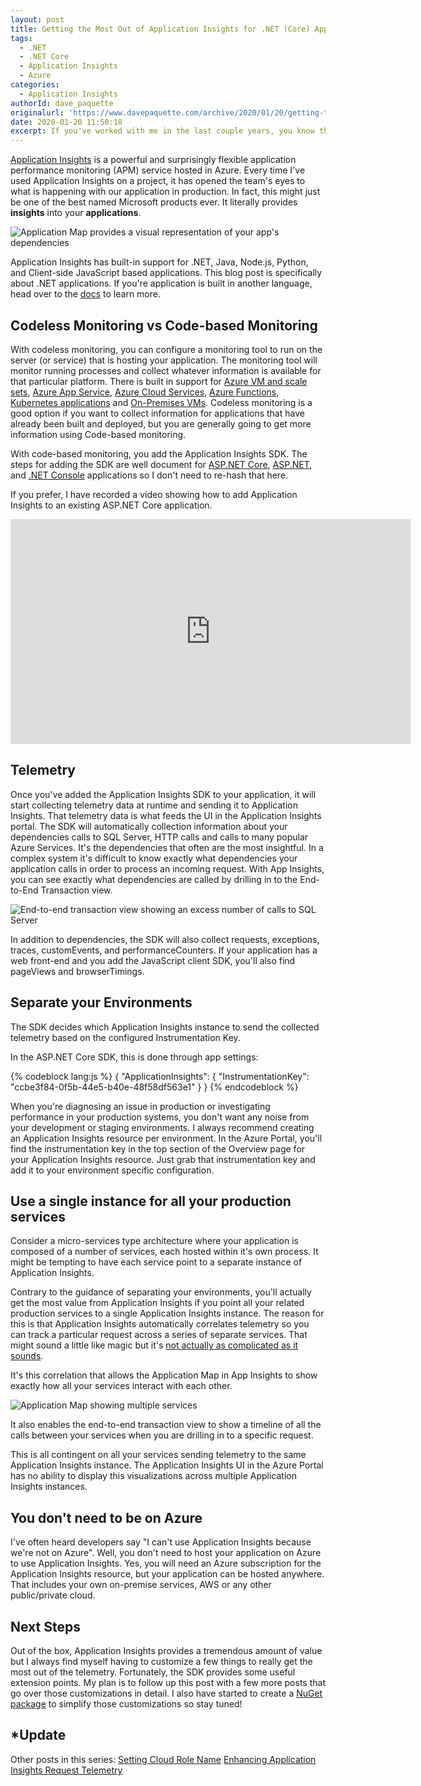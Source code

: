 ```yaml
---
layout: post
title: Getting the Most Out of Application Insights for .NET (Core) Apps
tags:
  - .NET
  - .NET Core
  - Application Insights
  - Azure
categories:
  - Application Insights
authorId: dave_paquette
originalurl: 'https://www.davepaquette.com/archive/2020/01/20/getting-the-most-out-of-application-insights-for-net-core-apps.aspx'
date: 2020-01-20 11:50:18
excerpt: If you've worked with me in the last couple years, you know that I've fallen in love with Application Insights.  This is the first in a series of posts designed to help you get the most out of Application Insights for .NET Core applications.
---
```

[Application Insights](https://docs.microsoft.com/azure/azure-monitor/app/app-insights-overview) is a powerful and surprisingly flexible application performance monitoring (APM) service hosted in Azure. Every time I've used Application Insights on a project, it has opened the team's eyes to what is happening with our application in production. In fact, this might just be one of the best named Microsoft products ever. It literally provides **insights** into your **applications**.

![Application Map provides a visual representation of your app's dependencies ](https://www.davepaquette.com/images/app_insights/example_application_map.png)

Application Insights has built-in support for .NET, Java, Node.js, Python, and Client-side JavaScript based applications. This blog post is specifically about .NET applications. If you're application is built in another language, head over to the [docs](https://docs.microsoft.com/azure/azure-monitor/app/app-insights-overview) to learn more. 

## Codeless Monitoring vs Code-based Monitoring
With codeless monitoring, you can configure a monitoring tool to run on the server (or service) that is hosting your application. The monitoring tool will monitor running processes and collect whatever information is available for that particular platform. There is built in support for [Azure VM and scale sets](https://docs.microsoft.com/en-us/azure/azure-monitor/app/azure-vm-vmss-apps), [Azure App Service](https://docs.microsoft.com/en-us/azure/azure-monitor/app/azure-web-apps), [Azure Cloud Services](https://docs.microsoft.com/en-us/azure/azure-monitor/app/cloudservices), [Azure Functions](https://docs.microsoft.com/en-us/azure/azure-functions/functions-monitoring), [Kubernetes applications](https://docs.microsoft.com/en-us/azure/azure-monitor/app/monitor-performance-live-website-now) and [On-Premises VMs](https://docs.microsoft.com/en-us/azure/azure-monitor/app/status-monitor-v2-overview). Codeless monitoring is a good option if you want to collect information for applications that have already been built and deployed, but you are generally going to get more information using Code-based monitoring.

With code-based monitoring, you add the Application Insights SDK. The steps for adding the SDK are well document for [ASP.NET Core](https://docs.microsoft.com/en-us/azure/azure-monitor/app/asp-net-core), [ASP.NET](https://docs.microsoft.com/en-us/azure/azure-monitor/app/asp-net), and [.NET Console](https://docs.microsoft.com/en-us/azure/azure-monitor/app/console) applications so I don't need to re-hash that here.

If you prefer, I have recorded a video showing how to add Application Insights to an existing ASP.NET Core application.
<iframe width="640" height="360" src="https://www.youtube.com/embed/C4G1rRgY9OI" frameborder="0" allow="accelerometer; autoplay; encrypted-media; gyroscope; picture-in-picture" allowfullscreen></iframe>

## Telemetry
Once you've added the Application Insights SDK to your application, it will start collecting telemetry data at runtime and sending it to Application Insights. That telemetry data is what feeds the UI in the Application Insights portal. The SDK will automatically collection information about your dependencies calls to SQL Server, HTTP calls and calls to many popular Azure Services. It's the dependencies that often are the most insightful. In a complex system it's difficult to know exactly what dependencies your application calls in order to process an incoming request. With App Insights, you can see exactly what dependencies are called by drilling in to the End-to-End Transaction view.

![End-to-end transaction view showing an excess number of calls to SQL Server](https://www.davepaquette.com/images/app_insights/end-to-end-transaction-view.png)

In addition to dependencies, the SDK will also collect requests, exceptions, traces, customEvents, and performanceCounters. If your application has a web front-end and you add the JavaScript client SDK, you'll also find pageViews and browserTimings. 

## Separate your Environments
The SDK decides which Application Insights instance to send the collected telemetry based on the configured Instrumentation Key.

In the ASP.NET Core SDK, this is done through app settings:

{% codeblock lang:js %}
{
  "ApplicationInsights": {
    "InstrumentationKey": "ccbe3f84-0f5b-44e5-b40e-48f58df563e1"
  }
}
{% endcodeblock %}

When you're diagnosing an issue in production or investigating performance in your production systems, you don't want any noise from your development or staging environments. I always recommend creating an Application Insights resource per environment. In the Azure Portal, you'll find the instrumentation key in the top section of the Overview page for your Application Insights resource. Just grab that instrumentation key and add it to your environment specific configuration.

## Use a single instance for all your production services
Consider a micro-services type architecture where your application is composed of a number of services, each hosted within it's own process. It might be tempting to have each service point to a separate instance of Application Insights.

Contrary to the guidance of separating your environments, you'll actually get the most value from Application Insights if you point all your related production services to a single Application Insights instance. The reason for this is that Application Insights automatically correlates telemetry so you can track a particular request across a series of separate services. That might sound a little like magic but it's [not actually as complicated as it sounds](https://docs.microsoft.com/en-us/azure/azure-monitor/app/correlation).

It's this correlation that allows the Application Map in App Insights to show exactly how all your services interact with each other.

![Application Map showing multiple services ](https://www.davepaquette.com/images/app_insights/detailed_application_map.png)

It also enables the end-to-end transaction view to show a timeline of all the calls between your services when you are drilling in to a specific request.  

This is all contingent on all your services sending telemetry to the same Application Insights instance. The Application Insights UI in the Azure Portal has no ability to display this visualizations across multiple Application Insights instances. 

## You don't need to be on Azure
I've often heard developers say "I can't use Application Insights because we're not on Azure". Well, you don't need to host your application on Azure to use Application Insights. Yes, you will need an Azure subscription for the Application Insights resource, but your application can be hosted anywhere. That includes your own on-premise services, AWS or any other public/private cloud.

## Next Steps
Out of the box, Application Insights provides a tremendous amount of value but I always find myself having to customize a few things to really get the most out of the telemetry. Fortunately, the SDK provides some useful extension points. My plan is to follow up this post with a few more posts that go over those customizations in detail. I also have started to create a [NuGet package](https://github.com/AspNetMonsters/ApplicationInsights) to simplify those customizations so stay tuned!

## *Update
Other posts in this series:
[Setting Cloud Role Name](https://www.davepaquette.com/archive/2020/02/05/setting-cloud-role-name-in-application-insights.aspx)
[Enhancing Application Insights Request Telemetry](https://www.davepaquette.com/archive/2020/03/07/enhancing-application-insights-request-telemetry.aspx)

